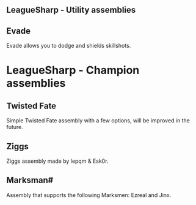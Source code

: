 LeagueSharp - Utility assemblies
-----------

Evade
-----------
Evade allows you to dodge and shields skillshots.


LeagueSharp - Champion assemblies
===========

Twisted Fate
-----------
Simple Twisted Fate assembly with a few options, will be improved in the future.

Ziggs
-----------
Ziggs assembly made by lepqm & Esk0r.


Marksman#
-----------
Assembly that supports the following Marksmen: Ezreal and Jinx.
